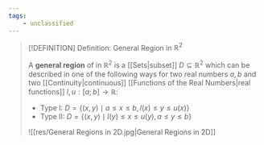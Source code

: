 ```yaml
---
tags:
    - unclassified
---
```



>[!DEFINITION] Definition: General Region in $\mathbb{R}^2$
>
>A **general region** of in $\mathbb{R}^2$ is a [[Sets|subset]] $D\subseteq\mathbb{R}^2$ which can be described in one of the following ways for two real numbers $a,b$ and two [[Continuity|continuous]] [[Functions of the Real Numbers|real functions]] $l,u: [a;b] \to \mathbb{R}$:
>
>- Type I: $D = \{(x,y) \mid a\le x\le b, l(x) \le y \le u(x)\}$
>- Type II: $D = \{(x,y) \mid l(y) \le x \le u(y), a \le y \le b\}$
>
>![[res/General Regions in 2D.jpg|General Regions in 2D]]
>